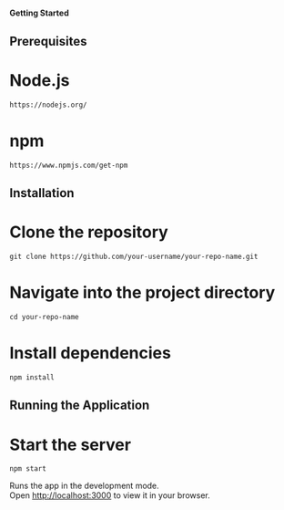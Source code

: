 
#### Getting Started

## Prerequisites

   # Node.js
    https://nodejs.org/

   # npm
    https://www.npmjs.com/get-npm


## Installation
   # Clone the repository
    git clone https://github.com/your-username/your-repo-name.git

   # Navigate into the project directory
    cd your-repo-name

   # Install dependencies
    npm install


## Running the Application
   # Start the server
    npm start
    
   Runs the app in the development mode.\
   Open [http://localhost:3000](http://localhost:3000) to view it in your browser.